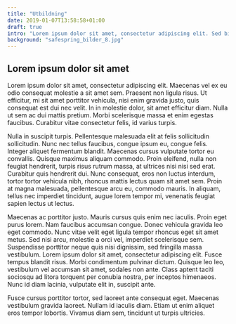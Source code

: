 ```yaml
---
title: "Utbildning"
date: 2019-01-07T13:58:58+01:00
draft: true
intro: "Lorem ipsum dolor sit amet, consectetur adipiscing elit. Sed bibendum arcu non ligula maximus blandit. Nulla ultricies libero et sapien sodales, eu nullam."
background: "safespring_bilder_8.jpg"
---
```

## Lorem ipsum dolor sit amet
Lorem ipsum dolor sit amet, consectetur adipiscing elit. Maecenas vel ex eu odio consequat molestie a sit amet sem. Praesent non ligula risus. Ut efficitur, mi sit amet porttitor vehicula, nisi enim gravida justo, quis consequat est dui nec velit. In in molestie dolor, sit amet efficitur diam. Nulla ut sem ac dui mattis pretium. Morbi scelerisque massa et enim egestas faucibus. Curabitur vitae consectetur felis, id varius turpis.

Nulla in suscipit turpis. Pellentesque malesuada elit at felis sollicitudin sollicitudin. Nunc nec tellus faucibus, congue ipsum eu, congue felis. Integer aliquet fermentum blandit. Maecenas cursus vulputate tortor eu convallis. Quisque maximus aliquam commodo. Proin eleifend, nulla non feugiat hendrerit, turpis risus rutrum massa, at ultrices nisi nisi sed erat. Curabitur quis hendrerit dui. Nunc consequat, eros non luctus interdum, tortor tortor vehicula nibh, rhoncus mattis lectus quam sit amet sem. Proin at magna malesuada, pellentesque arcu eu, commodo mauris. In aliquam, tellus nec imperdiet tincidunt, augue lorem tempor mi, venenatis feugiat sapien lectus ut lectus.

Maecenas ac porttitor justo. Mauris cursus quis enim nec iaculis. Proin eget purus lorem. Nam faucibus accumsan congue. Donec vehicula gravida leo eget commodo. Nunc vitae velit eget ligula tempor rhoncus eget sit amet metus. Sed nisi arcu, molestie a orci vel, imperdiet scelerisque sem. Suspendisse porttitor neque quis nisi dignissim, sed fringilla massa vestibulum. Lorem ipsum dolor sit amet, consectetur adipiscing elit. Fusce tempus blandit risus. Morbi condimentum pulvinar dictum. Quisque leo leo, vestibulum vel accumsan sit amet, sodales non ante. Class aptent taciti sociosqu ad litora torquent per conubia nostra, per inceptos himenaeos. Nunc id diam lacinia, vulputate elit in, suscipit ante.

Fusce cursus porttitor tortor, sed laoreet ante consequat eget. Maecenas vestibulum gravida laoreet. Nullam id iaculis diam. Etiam ut enim aliquet eros tempor lobortis. Vivamus diam sem, tincidunt ut turpis ultricies.
